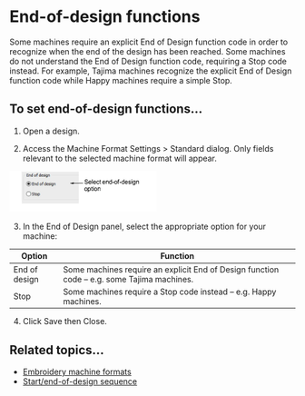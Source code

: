 # End-of-design functions

Some machines require an explicit End of Design function code in order to recognize when the end of the design has been reached. Some machines do not understand the End of Design function code, requiring a Stop code instead. For example, Tajima machines recognize the explicit End of Design function code while Happy machines require a simple Stop.

## To set end-of-design functions...

1. Open a design.

2. Access the Machine Format Settings > Standard dialog. Only fields relevant to the selected machine format will appear.

![machines00015.png](assets/machines00015.png)

3. In the End of Design panel, select the appropriate option for your machine:

| Option        | Function                                                                                   |
| ------------- | ------------------------------------------------------------------------------------------ |
| End of design | Some machines require an explicit End of Design function code – e.g. some Tajima machines. |
| Stop          | Some machines require a Stop code instead – e.g. Happy machines.                           |

4. Click Save then Close.

## Related topics...

- [Embroidery machine formats](../../Basics/basics/Embroidery_machine_formats)
- [Start/end-of-design sequence](Start_end-of-design_sequence)
